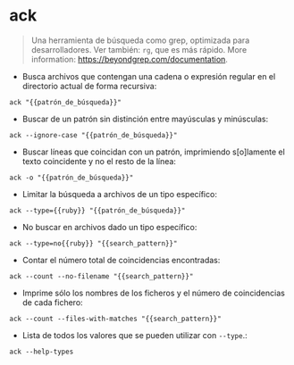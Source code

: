 # ack

> Una herramienta de búsqueda como grep, optimizada para desarrolladores.
> Ver también: `rg`, que es más rápido.
> More information: <https://beyondgrep.com/documentation>.

- Busca archivos que contengan una cadena o expresión regular en el directorio actual de forma recursiva:

`ack "{{patrón_de_búsqueda}}"`

- Buscar de un patrón sin distinción entre mayúsculas y minúsculas:

`ack --ignore-case "{{patrón_de_búsqueda}}"`

- Buscar líneas que coincidan con un patrón, imprimiendo s[o]lamente el texto coincidente y no el resto de la línea:

`ack -o "{{patrón_de_búsqueda}}"`

- Limitar la búsqueda a archivos de un tipo específico:

`ack --type={{ruby}} "{{patrón_de_búsqueda}}"`

- No buscar en archivos dado un tipo específico:

`ack --type=no{{ruby}} "{{search_pattern}}"`

- Contar el número total de coincidencias encontradas:

`ack --count --no-filename "{{search_pattern}}"`

- Imprime sólo los nombres de los ficheros y el número de coincidencias de cada fichero:

`ack --count --files-with-matches "{{search_pattern}}"`

- Lista de todos los valores que se pueden utilizar con `--type`.:

`ack --help-types`
